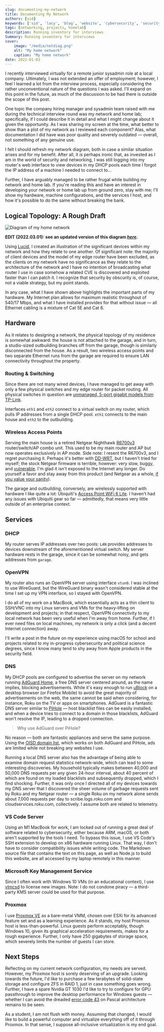 ```yaml
---
slug: documenting-my-network
title: Documenting My Network
authors: [sid]
keywords: ['sid', 'lacy', 'blog', 'website', 'cybersecurity', 'security', 'computer', 'hackthebox', 'htb', 'tech', 'network', 'diagram']
tags: [networking, projects, homelab]
description: Running inventory for interviews
Summary: Running inventory for interviews
cover:
    image: "/media/netdiag.png"
    alt: "My home network"
    caption: "My home network"
date: 2022-01-03
---
```


I recently interviewed virtually for a remote junior sysadmin role at a local company. Ultimately, I was not extended an offer of employment; however, I feel I learned a lot from the interview process, especially considering the rather unconventional nature of the questions I was asked. I'll expand on this point in the future, as much of the discussion to be had there is outside the scope of this post.

One topic the company hiring manager and sysadmin team raised with me during the technical interview round was my network and home lab; specifically, if I could describe it in detail and what I might change about it given the opportunity. As I was sharing my screen at the time, what better to show than a plot of my network as I reviewed each component? Alas, what documentation I did have was poor quality and severely outdated — overall, not something of any genuine use.


I felt I should refresh my network diagram, both in case a similar situation arises and for my benefit. After all, it *is* perhaps ironic that, as invested as I am in the world of security and networking, I was still logging into my router's web interface to view devices in my DHCP pools each time I forgot the IP address of a machine I needed to connect to...

Further, I have arguably managed to be rather frugal while building my network and home lab. If you're reading this and have an interest in developing your network or home lab up from ground zero, stay with me; I'll show my hardware, machine configurations, and the services I host, and how it's possible to do the same without breaking the bank.

## Logical Topology: A Rough Draft

![Diagram of my home network](/media/netdiag_old.png)

**EDIT (2022.03.01): see an updated version of this diagram [*here*](/media/netdiag.png).**

Using [Lucid](https://lucid.app), I created an illustration of the significant devices within my network and how they relate to one another. Of significant note: the majority of client devices and the model of my edge router have been excluded, as the clients on my network have no significance as they relate to the architecture of the network and I have no intention of broadcasting what router I use in case somehow a related CVE is discovered and exploited faster than I can patch it. I recognize that security by obscurity is, of course, not a viable strategy, but my point stands.

In any case, what I have shown above highlights the important parts of my hardware. My Internet plan allows for maximum realistic throughout of 540/17 Mbps, and what I have installed provides for that without issue — all Ethernet cabling is a mixture of Cat 5E and Cat 6.

## Hardware

As it relates to designing a network, the physical topology of my residence is somewhat awkward: the house is not attached to the garage, and in turn, a studio-sized outbuilding branches off from the garage, though is similarly disconnected from the house. As a result, two wireless access points and two separate Ethernet runs from the garage are required to ensure LAN connectivity throughout the property.

### Routing & Switching
Since there are not many wired devices, I have managed to get away with only a few physical switches and my edge router for packet routing. All physical switches in question are [unmanaged, 5-port gigabit models from TP-Link](https://www.tp-link.com/us/home-networking/5-port-switch/tl-sg105/).

Interfaces `eth1` and `eth2` connect to a virtual switch on my router, which pulls IP addresses from a single DHCP pool.  `eth1` connects to the main house and `eth2` to the outbuilding.

### Wireless Access Points

Serving the main house is a retired Netgear Nighthawk [R6700v3](https://www.netgear.com/support/product/R6700v3.aspx) router/switch/AP combo unit. This used to be my main router and AP but now operates exclusively in AP mode. Side note: I resent the R6700v3, and I regret purchasing it. Perhaps it's better with [DD-WRT](https://wiki.dd-wrt.com/wiki/index.php/Netgear_R6700v3), but I haven't tried for myself; the stock Netgear firmware is terrible, however: very slow, buggy, and [vulnerable](https://securityaffairs.co/wordpress/126179/hacking/netgear-nighthawk-r6700v3-flaws.html). I'm glad it isn't exposed to the Internet any longer. Do yourself a favor and stay away from this product (and Netgear as a whole, [if you value your sanity](https://www.tomsguide.com/news/netgear-router-patches-nov21)).

The garage and outbuilding, conversely, are wirelessly supported with hardware I like quite a lot: Ubiquiti's [Access Point WiFi 6 Lite](https://store.ui.com/products/unifi-ap-6-lite). I haven't had any issues with Ubiquiti gear so far — admittedly, that means very little outside of an enterprise context.

## Services

### DHCP

My router serves IP addresses over two pools: `LAN` provides addresses to devices downstream of the aforementioned virtual switch. My server hardware rests in the garage, since it can be somewhat noisy, and gets addresses from `garage`.

### OpenVPN

My router also runs an OpenVPN server using interface `vtun0`. I was inclined to use WireGuard, but the WireGuard binary wasn't considered stable at the time I set up my VPN interface, so I stayed with OpenVPN.

I do all of my work on a MacBook, which essentially acts as a thin client to SSH/VNC into my Linux servers and VMs for the heavy-lifting on development and projects; in that respect, OpenVPN connectivity to my local network has been very useful when I'm away from home. Further, if I ever need files on local machines, my network is only a click (and a decent Internet connection) away.

I'll write a post in the future on my experience using macOS for school and projects related to my in-progress cybersecurity and political science degrees, since I know many tend to shy away from Apple products in the security field.

### DNS

My DHCP pools are configured to advertise the server on my network running [AdGuard Home](https://adguard.com/en/adguard-home/overview.html), a free DNS server centered around, as the name implies, blocking advertisements. While it's easy enough to run [uBlock](https://addons.mozilla.org/en-US/firefox/addon/ublock-origin/) on a desktop browser (or Firefox Mobile) to avoid the great majority of advertisements on the web, the same cannot be said when considering, for instance, Roku on the TV or apps on smartphones. AdGuard is a fantastic DNS server similar to [PiHole](https://pi-hole.net/) — host blacklist files can be easily installed, and when a device tries to connect to a domain in those blacklists, AdGuard won't resolve the IP, leading to a dropped connection.

> Why use AdGuard over PiHole?

No reason — both are fantastic appliances and serve the same purpose. Using the [OISD domain list](https://oisd.nl/), which works on both AdGuard and PiHole, ads are limited while not breaking any websites I use.

Running a local DNS server also has the advantage of being able to examine domain request statistics network-wide, which can lead to some interesting discoveries. My household typically makes between 40,000 and 50,000 DNS requests per any given 24-hour interval, about 40 percent of which are found on my loaded blacklists and subsequently dropped, which I find shocking. Further, it was only once I directed all of my devices towards my DNS server that I discovered the sheer volume of garbage requests sent by Roku and my Netgear router — a single Roku on my network alone sends about 7,000 requests per day to scribe.logs.roku.com and cloudservices.roku.com, collectively. I assume both are related to telemetry.

### VS Code Server

Using an M1 MacBook for work, I am locked out of running a great deal of software related to cybersecurity, either because ARM, macOS, or both aren't supported by the tools I need. To bypass this issue, I use VS Code's SSH extension to develop on x86 hardware running Linux. That way, I don't have to consider compatibility issues while writing code. The Markdown source file that contains the text on this page, as well as Node.js to build this website, are all accessed by my laptop remotely in this manner.

### Microsoft Key Management Service

Since I often work with Windows 10 VMs (in an educational context), I use [vlmcsd](https://hub.docker.com/r/mikolatero/vlmcsd/) to license new images. Note: I do not condone piracy — a third-party KMS server could be used for that purpose.

### Proxmox

I use [Proxmox VE](https://www.proxmox.com/en/proxmox-ve) as a bare-metal VMM, chosen over ESXi for its advanced feature set and as a learning experience. As it stands, my host Proxmox host is less-than-powerful. Linux guests perform acceptably, though Windows 10, given its graphical acceleration requirements, makes for a rough experience. Further, I only have 250 gigabytes of storage space, which severely limits the number of guests I can store.

## Next Steps

Reflecting on my current network configuration, my needs are served. However, my Proxmox host is sorely deserving of an upgrade. Looking towards the future, I'd like to purchase a few terabytes of solid-state storage and configure ZFS in RAID 1, just in case something goes wrong. Further, I have a spare Nvidia GT 1030 I'd like to try to configure for GPU passthrough to improve the desktop performance for Windows guests — whether I can avoid the dreaded [error code 43](https://mathiashueber.com/fighting-error-43-nvidia-gpu-virtual-machine/) on Pascal architecture remains to be seen.

As a student, I am not flush with money. Assuming that changed, I would like to build a powerful computer and virtualize everything off of it through Proxmox. In that sense, I suppose all-inclusive virtualization is my end goal.